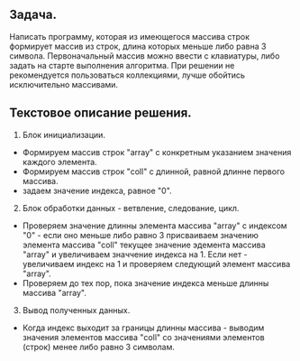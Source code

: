## Задача.
Написать программу, которая из имеющегося массива строк формирует массив из строк, длина которых меньше либо равна 3 символа. Первоначальный массив можно ввести с клавиатуры, либо задать на старте выполнения алгоритма. При решении не рекомендуется пользоваться коллекциями, лучше обойтись исключительно массивами.
## Текстовое описание решения.
1. Блок инициализации.
- Формируем массив строк "array" с конкретным указанием значения каждого элемента.
- Формируем массив строк "coll" с длинной, равной длинне первого массива.
- задаем значение индекса, равное "0".
2. Блок обработки данных - ветвление, следование, цикл.
- Проверяем значение длинны элемента массива "array" с индексом "0" - если оно меньше либо равно 3 присваиваем значению элемента массива "coll" текущее значение эдемента массива "array" и увеличиваем значчение индекса на 1.
Если нет - увеличиваем индекс на 1 и проверяем следующий элемент массива "array".
- Проверяем до тех пор, пока значение индекса меньше длинны массива "array".
3. Вывод полученных данных.
- Когда индекс выходит за границы длинны массива - выводим значения элементов массива "coll" со значениями элементов (строк) менее либо равно 3 символам.